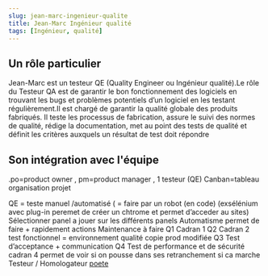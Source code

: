 ```yaml
---
slug: jean-marc-ingenieur-qualite
title: Jean-Marc Ingénieur qualité
tags: [Ingénieur, qualité]
---
```


## Un rôle particulier

Jean-Marc est un testeur QE (Quality Engineer ou Ingénieur qualité).Le rôle du Testeur QA est de garantir le bon fonctionnement des logiciels en trouvant les bugs et problèmes potentiels d’un logiciel en les testant régulièrement.Il est chargé de garantir la qualité globale des produits fabriqués. Il teste les processus de fabrication, assure le suivi des normes de qualité, rédige la documentation, met au point des tests de qualité et définit les critères auxquels un résultat de test doit répondre

## Son intégration avec l'équipe

.po=product owner , pm=product manager , 1 testeur (QE)
Canban=tableau organisation projet

QE = teste manuel /automatisé ( = faire par un robot (en code) (exsélénium avec plug-in peremet de créer un chtrome et permet d’acceder au sites) Sélectionner panel a jouer sur les différents panels
Automatisme permet de faire + rapidement actions
Maintenance à faire
Q1 Cadran 1
Q2 Cadran 2 test fonctionnel = environnement qualité copie prod modifiée
Q3 Test d’acceptance + communication
Q4 Test de performance et de sécurité cadran 4 permet de voir si on pousse dans ses retranchement si ca marche
Testeur / Homologateur
[poete](https://free.fr)